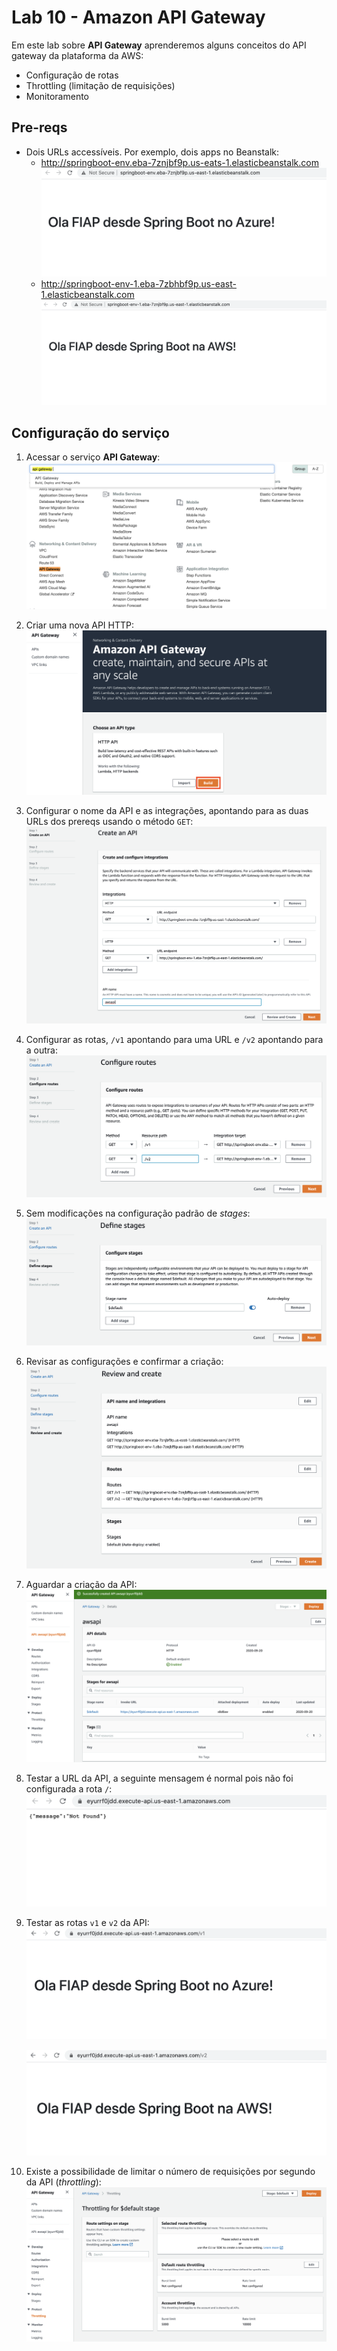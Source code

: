 # Lab 10 - Amazon API Gateway

Em este lab sobre **API Gateway** aprenderemos alguns conceitos do API gateway da plataforma da AWS:
 - Configuração de rotas
 - Throttling (limitação de requisições) 
 - Monitoramento
 
## Pre-reqs

- Dois URLs accessíveis. Por exemplo, dois apps no Beanstalk:
    * http://springboot-env.eba-7znjbf9p.us-eats-1.elasticbeanstalk.com
        ![](img/api1.png)
    * http://springboot-env-1.eba-7zbhbf9p.us-east-1.elasticbeanstalk.com
        ![](img/api2.png)


 ## Configuração do serviço
 
1. Acessar o serviço **API Gateway**:
   ![](img/api3.png)

2. Criar uma nova API HTTP:
   ![](img/api4.png)

3. Configurar o nome da API e as integrações, apontando para as duas URLs dos prereqs usando o método `GET`:
   ![](img/api5.png)
   
4. Configurar as rotas, `/v1` apontando para uma URL e `/v2` apontando para a outra:
   ![](img/api6.png)

5. Sem modificações na configuração padrão de *stages*:
   ![](img/api7.png)
   
6. Revisar as configurações e confirmar a criação:
   ![](img/api8.png)
   
7. Aguardar a criação da API:
   ![](img/api9.png)

8. Testar a URL da API, a seguinte mensagem é normal pois não foi configurada a rota `/`:
   ![](img/api10.png)

9. Testar as rotas `v1` e `v2` da API:
   ![](img/api11.png)
   
   ![](img/api12.png)

10. Existe a possibilidade de limitar o número de requisições por segundo da API (*throttling*):
   ![](img/api13.png)

